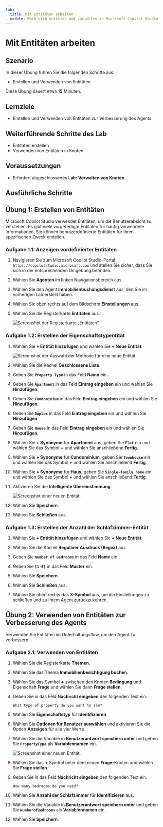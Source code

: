```yaml
---
lab:
  title: Mit Entitäten arbeiten
  module: Work with entities and variables in Microsoft Copilot Studio
---
```


# Mit Entitäten arbeiten

## Szenario

In dieser Übung führen Sie die folgenden Schritte aus:

- Erstellen und Verwenden von Entitäten

Diese Übung dauert etwa **15** Minuten.

## Lernziele

- Erstellen und Verwenden von Entitäten zur Verbesserung des Agents

## Weiterführende Schritte des Lab

- Entitäten erstellen
- Verwenden von Entitäten in Knoten
  
## Voraussetzungen

- Erfordert abgeschlossenes **Lab: Verwalten von Knoten**

## Ausführliche Schritte

## Übung 1: Erstellen von Entitäten

Microsoft Copilot Studio verwendet Entitäten, um die Benutzerabsicht zu verstehen. Es gibt viele vorgefertigte Entitäten für häufig verwendete Informationen. Sie können benutzerdefinierte Entitäten für Ihren spezifischen Zweck erstellen.

### Aufgabe 1.1: Anzeigen vordefinierter Entitäten

1. Navigieren Sie zum Microsoft Copilot Studio-Portal `https://copilotstudio.microsoft.com` und stellen Sie sicher, dass Sie sich in der entsprechenden Umgebung befinden.

1. Wählen Sie **Agenten** im linken Navigationsbereich aus.

1. Wählen Sie den Agent **Immobilienbuchungsdienst** aus, den Sie im vorherigen Lab erstellt haben.

1. Wählen Sie oben rechts auf dem Bildschirm **Einstellungen** aus.

1. Wählen Sie die Registerkarte **Entitäten** aus.

    ![Screenshot der Registerkarte „Entitäten“.](../media/system-entities.png)

### Aufgabe 1.2: Erstellen der Eigenschaftstypentität

1. Wählen Sie **+ Entität hinzufügen** und wählen Sie **+ Neue Entität**.

    ![Screenshot der Auswahl der Methode für eine neue Entität.](../media/add-an-entity.png)

1. Wählen Sie die Kachel **Geschlossene Liste**.

1. Geben Sie **`Property Type`** in das Feld **Name** ein.

1. Geben Sie **`Apartment`** in das Feld **Eintrag eingeben** ein und wählen Sie **Hinzufügen**.

1. Geben Sie **`Condominium`** in das Feld **Eintrag eingeben** ein und wählen Sie **Hinzufügen**.

1. Geben Sie **`Duplex`** in das Feld **Eintrag eingeben** ein und wählen Sie **Hinzufügen**.

1. Geben Sie **`House`** in das Feld **Eintrag eingeben** ein und wählen Sie **Hinzufügen**.

1. Wählen Sie **+ Synonyme** für **Apartment** aus, geben Sie **`Flat`** ein und wählen Sie das Symbol **+** und wählen Sie anschließend **Fertig**.

1. Wählen Sie **+ Synonyme** für **Condominium**, geben Sie **`Townhouse`** ein und wählen Sie das Symbol **+** und wählen Sie anschließend **Fertig**.

1. Wählen Sie **+ Synonyme** für **Haus**, geben Sie **`Single-family home`** ein und wählen Sie das Symbol **+** und wählen Sie anschließend **Fertig**.

1. Aktivieren Sie die **Intelligente Übereinstimmung**.

    ![Screenshot einer neuen Entität.](../media/add-list-entity.png)

1. Wählen Sie **Speichern**.

1. Wählen Sie **Schließen** aus.

### Aufgabe 1.3: Erstellen der Anzahl der Schlafzimmer-Entität

1. Wählen Sie **+ Entität hinzufügen** und wählen Sie **+ Neue Entität**.

1. Wählen Sie die Kachel **Regulärer Ausdruck (Regex)** aus.

1. Geben Sie **`Number of Bedrooms`** in das Feld **Name** ein.

1. Geben Sie **`[1-5]`** in das Feld **Muster** ein.

1. Wählen Sie **Speichern**.

1. Wählen Sie **Schließen** aus.

1. Wählen Sie oben rechts das **X-Symbol** aus, um die Einstellungen zu schließen und zu Ihrem Agent zurückzukehren.

## Übung 2: Verwenden von Entitäten zur Verbesserung des Agents

Verwenden Sie Entitäten im Unterhaltungsflow, um den Agent zu verbessern.

### Aufgabe 2.1: Verwenden von Entitäten

1. Wählen Sie die Registerkarte **Themen**.

1. Wählen Sie das Thema **Immobilienbesichtigung buchen**.

1. Wählen Sie das Symbol **+** zwischen den Knoten **Bedingung** und Eigenschaft **Frage** und wählen Sie dann **Frage stellen**.

1. Geben Sie in das Feld **Nachricht eingeben** den folgenden Text ein:

    `What type of property do you want to see?`

1. Wählen Sie **Eigenschaftstyp** für **Identifizieren**.

1. Wählen Sie **Optionen für Benutzer auswählen** und aktivieren Sie die Option **Anzeigen** für alle vier Werte.

1. Wählen Sie die Variable in **Benutzerantwort speichern unter** und geben Sie **`PropertyType`** als **Variablennamen** ein.

    ![Screenshot einer neuen Entität.](../media/question-node-entity.png)

1. Wählen Sie das **+** Symbol unter dem neuen **Frage**-Knoten und wählen Sie **Frage stellen**.

1. Geben Sie in das Feld **Nachricht eingeben** den folgenden Text ein:

    `How many bedrooms do you need?`

1. Wählen Sie **Anzahl der Schlafzimmer** für **Identifizieren** aus.

1. Wählen Sie die Variable in **Benutzerantwort speichern unter** und geben Sie **`NumberofBedrooms`** als **Variablennamen** ein.

1. Wählen Sie **Speichern**.
